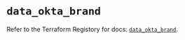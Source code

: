 # `data_okta_brand`

Refer to the Terraform Registory for docs: [`data_okta_brand`](https://registry.terraform.io/providers/okta/okta/4.5.0/docs/data-sources/brand).
